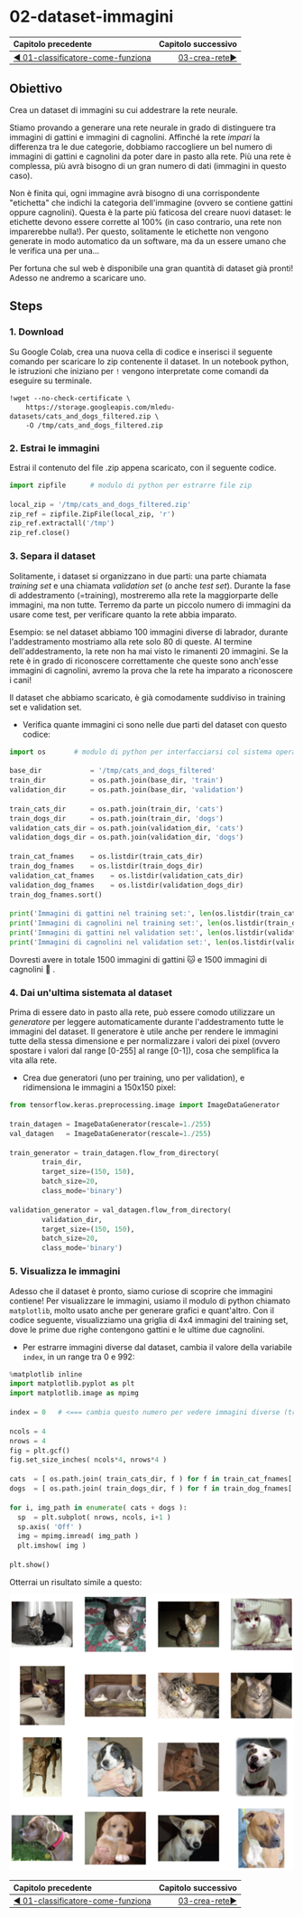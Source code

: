 # 02-dataset-immagini

| Capitolo precedente                                                                                                                                          | Capitolo successivo                                                                           |
| :--------------------------------------------------------------------------------------------------------------------------------------------------------------- | ---------------------------------------------------------------------------------------------------: |
| [◀︎ 01-classificatore-come-funziona](../01-classificatore-come-funziona)  | [03-crea-rete▶︎](../03-crea-rete) |

## Obiettivo

Crea un dataset di immagini su cui addestrare la rete neurale.

Stiamo provando a generare una rete neurale in grado di distinguere tra immagini di gattini e immagini di cagnolini. Affinché la rete *impari* la differenza tra le due categorie, dobbiamo raccogliere un bel numero di immagini di gattini e cagnolini da poter dare in pasto alla rete. Più una rete è complessa, più avrà bisogno di un gran numero di dati (immagini in questo caso).

Non è finita qui, ogni immagine avrà bisogno di una corrispondente "etichetta" che indichi la categoria dell'immagine (ovvero se contiene gattini oppure cagnolini). Questa è la parte più faticosa del creare nuovi dataset: le etichette devono essere corrette al 100% (in caso contrario, una rete non imparerebbe nulla!). Per questo, solitamente le etichette non vengono generate in modo automatico da un software, ma da un essere umano che le verifica una per una...

Per fortuna che sul web è disponibile una gran quantità di dataset già pronti! Adesso ne andremo a scaricare uno.

## Steps

### 1. Download

Su Google Colab, crea una nuova cella di codice e inserisci il seguente comando per scaricare lo zip contenente il dataset. In un notebook python, le istruzioni che iniziano per `!` vengono interpretate come comandi da eseguire su terminale.

```
!wget --no-check-certificate \
    https://storage.googleapis.com/mledu-datasets/cats_and_dogs_filtered.zip \
    -O /tmp/cats_and_dogs_filtered.zip
```

### 2. Estrai le immagini

Estrai il contenuto del file .zip appena scaricato, con il seguente codice.

```py
import zipfile		# modulo di python per estrarre file zip

local_zip = '/tmp/cats_and_dogs_filtered.zip'
zip_ref = zipfile.ZipFile(local_zip, 'r')
zip_ref.extractall('/tmp')
zip_ref.close()
```

### 3. Separa il dataset

Solitamente, i dataset si organizzano in due parti: una parte chiamata *training set* e una chiamata *validation set* (o anche *test set*).
Durante la fase di addestramento (=training), mostreremo alla rete la maggiorparte delle immagini, ma non tutte. Terremo da parte un piccolo numero di immagini da usare come test, per verificare quanto la rete abbia imparato.

Esempio: se nel dataset abbiamo 100 immagini diverse di labrador, durante l'addestramento mostriamo alla rete solo 80 di queste. Al termine dell'addestramento, la rete non ha mai visto le rimanenti 20 immagini. Se la rete è in grado di riconoscere correttamente che queste sono anch'esse immagini di cagnolini, avremo la prova che la rete ha imparato a riconoscere i cani!

Il dataset che abbiamo scaricato, è già comodamente suddiviso in training set e validation set.

- Verifica quante immagini ci sono nelle due parti del dataset con questo codice: 

```py
import os       # modulo di python per interfacciarsi col sistema operativo

base_dir            = '/tmp/cats_and_dogs_filtered'
train_dir           = os.path.join(base_dir, 'train')
validation_dir      = os.path.join(base_dir, 'validation')

train_cats_dir      = os.path.join(train_dir, 'cats')
train_dogs_dir      = os.path.join(train_dir, 'dogs')
validation_cats_dir = os.path.join(validation_dir, 'cats')
validation_dogs_dir = os.path.join(validation_dir, 'dogs')

train_cat_fnames    = os.listdir(train_cats_dir)
train_dog_fnames    = os.listdir(train_dogs_dir)
validation_cat_fnames    = os.listdir(validation_cats_dir)
validation_dog_fnames    = os.listdir(validation_dogs_dir)
train_dog_fnames.sort()

print('Immagini di gattini nel training set:', len(os.listdir(train_cats_dir)))
print('Immagini di cagnolini nel training set:', len(os.listdir(train_dogs_dir)))
print('Immagini di gattini nel validation set:', len(os.listdir(validation_cats_dir)))
print('Immagini di cagnolini nel validation set:', len(os.listdir(validation_dogs_dir)))
```

Dovresti avere in totale 1500 immagini di gattini 🐱 e 1500 immagini di cagnolini 🐶 .

### 4. Dai un'ultima sistemata al dataset

Prima di essere dato in pasto alla rete, può essere comodo utilizzare un *generatore* per leggere automaticamente durante l'addestramento tutte le immagini del dataset. Il generatore è utile anche per rendere le immagini tutte della stessa dimensione e per normalizzare i valori dei pixel (ovvero spostare i valori dal range [0-255] al range [0-1]), cosa che semplifica la vita alla rete.

- Crea due generatori (uno per training, uno per validation), e ridimensiona le immagini a 150x150 pixel:

```py
from tensorflow.keras.preprocessing.image import ImageDataGenerator

train_datagen = ImageDataGenerator(rescale=1./255)
val_datagen   = ImageDataGenerator(rescale=1./255)

train_generator = train_datagen.flow_from_directory(
        train_dir,
        target_size=(150, 150),
        batch_size=20,
        class_mode='binary')

validation_generator = val_datagen.flow_from_directory(
        validation_dir,
        target_size=(150, 150),
        batch_size=20,
        class_mode='binary')
```

### 5. Visualizza le immagini

Adesso che il dataset è pronto, siamo curiose di scoprire che immagini contiene! Per visualizzare le immagini, usiamo il modulo di python chiamato `matplotlib`, molto usato anche per generare grafici e quant'altro. Con il codice seguente, visualizziamo una griglia di 4x4 immagini del training set, dove le prime due righe contengono gattini e le ultime due cagnolini.

- Per estrarre immagini diverse dal dataset, cambia il valore della variabile `index`, in un range tra 0 e 992:

```py
%matplotlib inline
import matplotlib.pyplot as plt
import matplotlib.image as mpimg

index = 0   # <=== cambia questo numero per vedere immagini diverse (tra 0 e 992)

ncols = 4
nrows = 4
fig = plt.gcf()
fig.set_size_inches( ncols*4, nrows*4 )

cats  = [ os.path.join( train_cats_dir, f ) for f in train_cat_fnames[ index : index+8 ] ]
dogs  = [ os.path.join( train_dogs_dir, f ) for f in train_dog_fnames[ index : index+8 ] ]

for i, img_path in enumerate( cats + dogs ):
  sp  = plt.subplot( nrows, ncols, i+1 )
  sp.axis( 'Off' )
  img = mpimg.imread( img_path )
  plt.imshow( img )

plt.show()
```

Otterrai un risultato simile a questo:
 
<kbd>![](../assets/02-grid.png)</kbd>

| Capitolo precedente                                                                                                                                          | Capitolo successivo                                                                           |
| :--------------------------------------------------------------------------------------------------------------------------------------------------------------- | ---------------------------------------------------------------------------------------------------: |
| [◀︎ 01-classificatore-come-funziona](../01-classificatore-come-funziona)  | [03-crea-rete▶︎](../03-crea-rete) |
